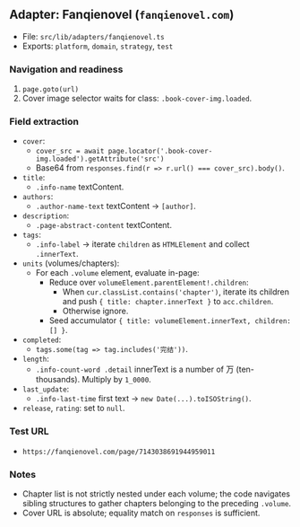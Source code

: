 ## Adapter: Fanqienovel (`fanqienovel.com`)

- File: `src/lib/adapters/fanqienovel.ts`
- Exports: `platform`, `domain`, `strategy`, `test`

### Navigation and readiness

1. `page.goto(url)`
2. Cover image selector waits for class: `.book-cover-img.loaded`.

### Field extraction

- `cover`:
  - `cover_src = await page.locator('.book-cover-img.loaded').getAttribute('src')`
  - Base64 from `responses.find(r => r.url() === cover_src).body()`.
- `title`:
  - `.info-name` textContent.
- `authors`:
  - `.author-name-text` textContent → `[author]`.
- `description`:
  - `.page-abstract-content` textContent.
- `tags`:
  - `.info-label` → iterate `children` as `HTMLElement` and collect
    `.innerText`.
- `units` (volumes/chapters):
  - For each `.volume` element, evaluate in-page:
    - Reduce over `volumeElement.parentElement!.children`:
      - When `cur.classList.contains('chapter')`, iterate its children and push
        `{ title: chapter.innerText }` to `acc.children`.
      - Otherwise ignore.
    - Seed accumulator `{ title: volumeElement.innerText, children: [] }`.
- `completed`:
  - `tags.some(tag => tag.includes('完结'))`.
- `length`:
  - `.info-count-word .detail` innerText is a number of 万 (ten-thousands).
    Multiply by `1_0000`.
- `last_update`:
  - `.info-last-time` first text → `new Date(...).toISOString()`.
- `release`, `rating`: set to `null`.

### Test URL

- `https://fanqienovel.com/page/7143038691944959011`

### Notes

- Chapter list is not strictly nested under each volume; the code navigates
  sibling structures to gather chapters belonging to the preceding `.volume`.
- Cover URL is absolute; equality match on `responses` is sufficient.
